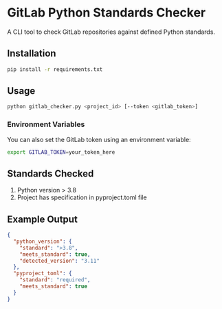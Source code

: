 # GitLab Python Standards Checker

A CLI tool to check GitLab repositories against defined Python standards.

## Installation

```bash
pip install -r requirements.txt
```

## Usage

```bash
python gitlab_checker.py <project_id> [--token <gitlab_token>]
```

### Environment Variables

You can also set the GitLab token using an environment variable:

```bash
export GITLAB_TOKEN=your_token_here
```

## Standards Checked

1. Python version > 3.8
2. Project has specification in pyproject.toml file

## Example Output

```json
{
  "python_version": {
    "standard": ">3.8",
    "meets_standard": true,
    "detected_version": "3.11"
  },
  "pyproject_toml": {
    "standard": "required",
    "meets_standard": true
  }
}
```
